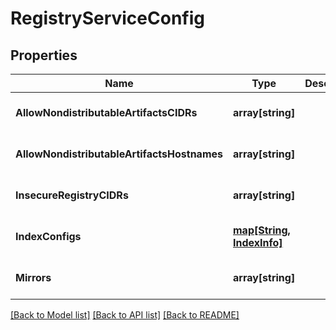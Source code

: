 # RegistryServiceConfig

## Properties
Name | Type | Description | Notes
------------ | ------------- | ------------- | -------------
**AllowNondistributableArtifactsCIDRs** | **array[string]** |  | [optional] [default to null]
**AllowNondistributableArtifactsHostnames** | **array[string]** |  | [optional] [default to null]
**InsecureRegistryCIDRs** | **array[string]** |  | [optional] [default to null]
**IndexConfigs** | [**map[String, IndexInfo]**](IndexInfo.md) |  | [optional] [default to null]
**Mirrors** | **array[string]** |  | [optional] [default to null]

[[Back to Model list]](../README.md#documentation-for-models) [[Back to API list]](../README.md#documentation-for-api-endpoints) [[Back to README]](../README.md)


